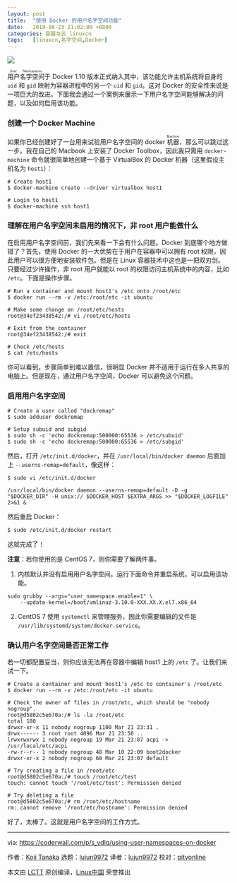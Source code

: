 ```yaml
---
layout: post
title:	"使用 Docker 的用户名字空间功能"
date:	2018-08-23 21:02:00 +0800 
categories:	容器与云 linuxcn 
tags:	[linuxcn,名字空间,Docker]
---
```



![](/Asserts/Images//attachment/album/201808/23/210106uc2zzto0bqvql8bb.png)


<ruby> 用户名字空间 <rt>  User Namespaces </rt></ruby> 于 Docker 1.10 版本正式纳入其中，该功能允许主机系统将自身的 `uid` 和 `gid` 映射为容器进程中的另一个 `uid` 和 `gid`。这对 Docker 的安全性来说是一项巨大的改进。下面我会通过一个案例来展示一下用户名字空间能够解决的问题，以及如何启用该功能。


### 创建一个 Docker Machine


如果你已经创建好了一台用来试验用户名字空间的 docker <ruby> 机器 <rt>  Machine </rt></ruby>，那么可以跳过这一步。我在自己的 Macbook 上安装了 Docker Toolbox，因此我只需用 `docker-machine` 命令就很简单地创建一个基于 VirtualBox 的 Docker 机器（这里假设主机名为 `host1`）：



```
# Create host1
$ docker-machine create --driver virtualbox host1

# Login to host1
$ docker-machine ssh host1
```

### 理解在用户名字空间未启用的情况下，非 root 用户能做什么


在启用用户名字空间前，我们先来看一下会有什么问题。Docker 到底哪个地方做错了？首先，使用 Docker 的一大优势在于用户在容器中可以拥有 root 权限，因此用户可以很方便地安装软件包。但是在 Linux 容器技术中这也是一把双刃剑。只要经过少许操作，非 root 用户就能以 root 的权限访问主机系统中的内容，比如 `/etc`。下面是操作步骤。



```
# Run a container and mount host1's /etc onto /root/etc
$ docker run --rm -v /etc:/root/etc -it ubuntu

# Make some change on /root/etc/hosts
root@34ef23438542:/# vi /root/etc/hosts

# Exit from the container
root@34ef23438542:/# exit

# Check /etc/hosts
$ cat /etc/hosts
```

你可以看到，步骤简单到难以置信，很明显 Docker 并不适用于运行在多人共享的电脑上。但是现在，通过用户名字空间，Docker 可以避免这个问题。


### 启用用户名字空间



```
# Create a user called "dockremap"
$ sudo adduser dockremap

# Setup subuid and subgid
$ sudo sh -c 'echo dockremap:500000:65536 > /etc/subuid'
$ sudo sh -c 'echo dockremap:500000:65536 > /etc/subgid'
```

然后，打开 `/etc/init.d/docker`，并在 `/usr/local/bin/docker daemon` 后面加上 `--userns-remap=default`，像这样：



```
$ sudo vi /etc/init.d/docker

/usr/local/bin/docker daemon --userns-remap=default -D -g "$DOCKER_DIR" -H unix:// $DOCKER_HOST $EXTRA_ARGS >> "$DOCKER_LOGFILE" 2>&1 &
```

然后重启 Docker：



```
$ sudo /etc/init.d/docker restart
```

这就完成了！


**注意**：若你使用的是 CentOS 7，则你需要了解两件事。


1. 内核默认并没有启用用户名字空间。运行下面命令并重启系统，可以启用该功能。



```
sudo grubby --args="user_namespace.enable=1" \
    --update-kernel=/boot/vmlinuz-3.10.0-XXX.XX.X.el7.x86_64
```
2. CentOS 7 使用 `systemctl` 来管理服务，因此你需要编辑的文件是 `/usr/lib/systemd/system/docker.service`。


### 确认用户名字空间是否正常工作


若一切都配置妥当，则你应该无法再在容器中编辑 host1 上的 `/etc` 了。让我们来试一下。



```
# Create a container and mount host1's /etc to container's /root/etc
$ docker run --rm -v /etc:/root/etc -it ubuntu

# Check the owner of files in /root/etc, which should be "nobody nogroup".
root@d5802c5e670a:/# ls -la /root/etc
total 180
drwxr-xr-x 11 nobody nogroup 1100 Mar 21 23:31 .
drwx------ 3 root root 4096 Mar 21 23:50 ..
lrwxrwxrwx 1 nobody nogroup 19 Mar 21 23:07 acpi -> /usr/local/etc/acpi
-rw-r--r-- 1 nobody nogroup 48 Mar 10 22:09 boot2docker
drwxr-xr-x 2 nobody nogroup 60 Mar 21 23:07 default

# Try creating a file in /root/etc
root@d5802c5e670a:/# touch /root/etc/test
touch: cannot touch '/root/etc/test': Permission denied

# Try deleting a file
root@d5802c5e670a:/# rm /root/etc/hostname
rm: cannot remove '/root/etc/hostname': Permission denied
```

好了，太棒了。这就是用户名字空间的工作方式。




---


via: <https://coderwall.com/p/s_ydlq/using-user-namespaces-on-docker>


作者：[Koji Tanaka](https://coderwall.com/kjtanaka) 选题：[lujun9972](https://github.com/lujun9972) 译者：[lujun9972](https://github.com/lujun9972) 校对：[pityonline](https://github.com/pityonline)


本文由 [LCTT](https://github.com/LCTT/TranslateProject) 原创编译，[Linux中国](https://linux.cn/) 荣誉推出
